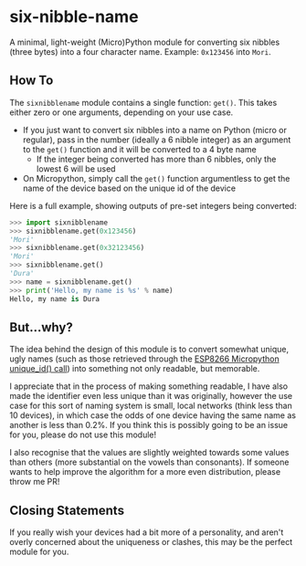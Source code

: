 # six-nibble-name

A minimal, light-weight (Micro)Python module for converting six nibbles (three bytes) into a
four character name. Example: `0x123456` into `Mori`.

## How To

The `sixnibblename` module contains a single function: `get()`. This takes either zero
or one arguments, depending on your use case.
* If you just want to convert six nibbles into a name on Python (micro or regular),
  pass in the number (ideally a 6 nibble integer) as an argument to the `get()` function
  and it will be converted to a 4 byte name
  * If the integer being converted has more than 6 nibbles, only the lowest 6 will be used
* On Micropython, simply call the `get()` function argumentless to get the name of
  the device based on the unique id of the device

Here is a full example, showing outputs of pre-set integers being converted:

```python
>>> import sixnibblename
>>> sixnibblename.get(0x123456)
'Mori'
>>> sixnibblename.get(0x32123456)
'Mori'
>>> sixnibblename.get()
'Dura'
>>> name = sixnibblename.get()
>>> print('Hello, my name is %s' % name)
Hello, my name is Dura
```

## But...why?

The idea behind the design of this module is to convert somewhat unique, ugly names (such as
those retrieved through the [ESP8266 Micropython unique_id() call](http://docs.micropython.org/en/v1.9.3/esp8266/library/machine.html#machine.unique_id))
into something not only readable, but memorable.

I appreciate that in the process of making something readable, I have also
made the identifier even less unique than it was originally, however the use case for this
sort of naming system is small, local networks (think less than 10 devices), in which case
the odds of one device having the same name as another is less than 0.2%. If you think this
is possibly going to be an issue for you, please do not use this module!

I also recognise that the values are slightly weighted towards some values than others
(more substantial on the vowels than consonants). If someone wants to help improve the
algorithm for a more even distribution, please throw me PR!


## Closing Statements

If you really wish your devices had a bit more of a personality, and aren't overly concerned
about the uniqueness or clashes, this may be the perfect module for you.
